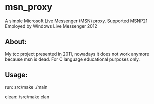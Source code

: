 # msn_proxy
  A simple Microsoft Live Messenger (MSN) proxy. Supported MSNP21 Employed by Windows Live Messenger 2012 


About:
-----------------------------------
  My tcc project presented in 2011, nowadays it does not work anymore because msn is dead. For C language educational purposes only.

Usage:
----------------------------------
run: 
  src/make
  ./main
  
clean:
  /src/make clan   
  
